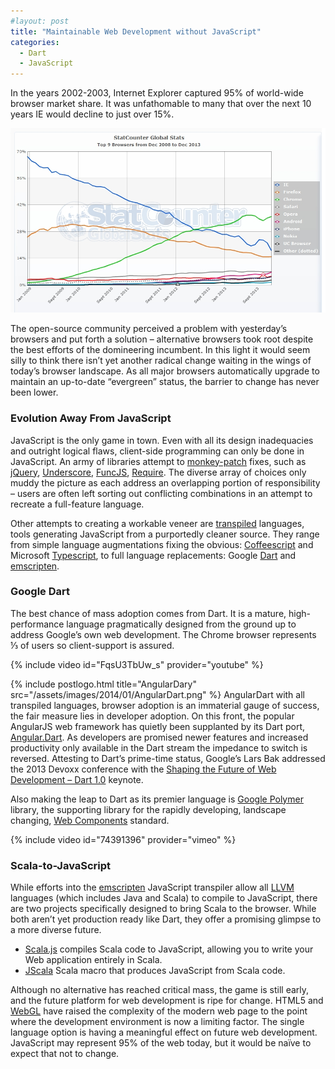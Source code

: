 ```yaml
---
#layout: post
title: "Maintainable Web Development without JavaScript"
categories:
  - Dart
  - JavaScript
---
```


In the years 2002-2003, Internet Explorer captured 95% of world-wide browser market share. It was unfathomable to many
that over the next 10 years IE would decline to just over 15%.

![World-Wide 2008 to 2014](/assets/images/2014/01/StatCounter-browser-ww-monthly-200812-201312.jpg)

The open-source community perceived a problem with yesterday’s browsers and put forth a solution – alternative browsers
took root despite the best efforts of the domineering incumbent. In this light it would seem silly to think there isn’t
yet another radical change waiting in the wings of today’s browser landscape. As all major browsers automatically
upgrade to maintain an up-to-date “evergreen” status, the barrier to change has never been lower.

### Evolution Away From JavaScript

JavaScript is the only game in town. Even with all its design inadequacies and outright logical flaws, client-side
programming can only be done in JavaScript. An army of libraries attempt
to [monkey-patch](http://en.wikipedia.org/wiki/Monkey-patch) fixes, such
as [jQuery](http://jquery.com/), [Underscore](http://underscorejs.org/), [FuncJS](http://funcjs.webege.com/), [Require](http://requirejs.org/).
The diverse array of choices only muddy the picture as each address an overlapping portion of responsibility – users are
often left sorting out conflicting combinations in an attempt to recreate a full-feature language.

Other attempts to creating a workable veneer are [transpiled](http://en.wikipedia.org/wiki/Transpile) languages, tools
generating JavaScript from a purportedly cleaner source. They range from simple language augmentations fixing the
obvious: [Coffeescript](http://coffeescript.org/) and Microsoft [Typescript](http://www.typescriptlang.org/), to full
language replacements: Google [Dart](https://www.dartlang.org/)
and [emscripten](https://github.com/kripken/emscripten/wiki).

### Google Dart

The best chance of mass adoption comes from Dart. It is a mature, high-performance language pragmatically designed from
the ground up to address Google’s own web development. The Chrome browser represents ⅓ of users so client-support is
assured.

{% include video id="FqsU3TbUw_s" provider="youtube" %}

{% include postlogo.html title="AngularDary" src="/assets/images/2014/01/AngularDart.png" %} AngularDart with all
transpiled languages, browser adoption is an immaterial gauge of success, the fair measure lies in developer adoption.
On this front, the popular AngularJS web framework has quietly been supplanted by its Dart
port, [Angular.Dart](https://github.com/angular/angular.dart). As developers are promised newer features and increased
productivity only available in the Dart stream the impedance to switch is reversed. Attesting to Dart’s prime-time
status, Google’s Lars Bak addressed the 2013 Devoxx conference with
the [Shaping the Future of Web Development – Dart 1.0](http://parleys.com/p/52a9897ce4b04354fb7e57d0) keynote.

Also making the leap to Dart as its premier language is [Google Polymer](http://www.polymer-project.org/) library, the
supporting library for the rapidly developing, landscape
changing, [Web Components](http://stevenskelton.ca/web-components/) standard.

{% include video id="74391396" provider="vimeo" %}

### Scala-to-JavaScript

While efforts into the [emscripten](https://github.com/kripken/emscripten/wiki) JavaScript transpiler allow
all [LLVM](http://en.wikipedia.org/wiki/LLVM) languages (which includes Java and Scala) to compile to JavaScript, there
are two projects specifically designed to bring Scala to the browser. While both aren’t yet production ready like Dart,
they offer a promising glimpse to a more diverse future.

- [Scala.js](http://www.scala-js.org/) compiles Scala code to JavaScript, allowing you to write your Web application
  entirely in Scala.
- [JScala](https://github.com/nau/jscala) Scala macro that produces JavaScript from Scala code.

Although no alternative has reached critical mass, the game is still early, and the future platform for web development
is ripe for change. HTML5 and [WebGL](http://davidwalsh.name/webgl-demo) have raised the complexity of the modern web
page to the point where the development environment is now a limiting factor. The single language option is having a
meaningful effect on future web development. JavaScript may represent 95% of the web today, but it would be naïve to
expect that not to change.

